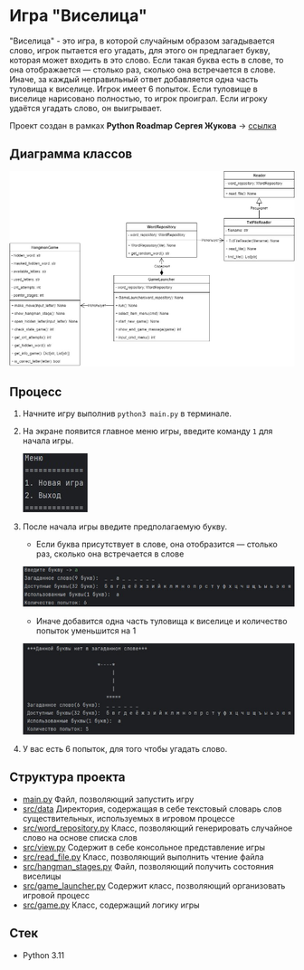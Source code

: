 # Игра "Виселица"

"Виселица" - это игра, в которой случайным образом загадывается слово, игрок пытается его угадать, для этого он предлагает букву, которая может входить в это слово. 
Если такая буква есть в слове, то она отображается — столько раз, сколько она встречается в слове. Иначе, за каждый неправильный ответ добавляется одна часть туловища к виселице. Игрок имеет 6 попыток. 
Если туловище в виселице нарисовано полностью, то игрок проиграл. Если игроку удаётся угадать слово, он выигрывает.  
  
Проект создан в рамках **Python Roadmap Сергея Жукова** -> [ссылка](https://zhukovsd.github.io/python-backend-learning-course/)
## Диаграмма классов

![Diagram](./docs/Diagram.jpg)

## Процесс

1. Начните игру выполнив `python3 main.py` в терминале.
2. На экране появится главное меню игры, введите команду `1` для начала игры.

   ![Menu](./docs/menu.jpg)

3. После начала игры введите предполагаемую букву.
   - Если буква присутствует в слове, она отобразится — столько раз, сколько она встречается в слове

   ![Correct](./docs/correct_letter.jpg)
   
   - Иначе добавится одна часть туловища к виселице и количество попыток уменьшится на 1

   ![Incorrect](./docs/incrorrect_letter.jpg)
4. У вас есть 6 попыток, для того чтобы угадать слово.

## Структура проекта

* [main.py](main.py) Файл, позволяющий запустить игру
* [src/data](src/data) Директория, содержащая в себе текстовый словарь слов существительных, используемых в игровом процессе
* [src/word_repository.py](src/word_repository.py) Класс, позволяющий генерировать случайное слово на основе списка слов
* [src/view.py](src/view.py) Содержит в себе консольное представление игры
* [src/read_file.py](src/file_handlers/read_word_file.py) Класс, позволяющий выполнить чтение файла
* [src/hangman_stages.py](src/hangman_stages.py) Файл, позволяющий получить состояния виселицы
* [src/game_launcher.py](src/game_launcher.py) Содержит класс, позволяющий организовать игровой процесс
* [src/game.py](src/game.py) Класс, содержащий логику игры

## Стек

* Python 3.11

